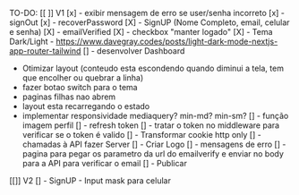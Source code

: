TO-DO:
[[ ]] V1
[x] - exibir mensagem de erro se user/senha incorreto
[x] - signOut
[x] - recoverPassword
[X] - SignUP (Nome Completo, email, celular e senha) 
[X] - emailVerified
[X] - checkbox "manter logado"
[X] - Tema Dark/Light - https://www.davegray.codes/posts/light-dark-mode-nextjs-app-router-tailwind
[] - desenvolver Dashboard
  - Otimizar layout (conteudo esta escondendo quando diminui a tela, tem que encolher ou quebrar a linha)
  - fazer botao switch para o tema
  - paginas filhas nao abrem
  - layout esta recarregando o estado
  - implementar responsividade mediaquery? min-md? min-sm?
[] - função imagem perfil
[] - refresh token
[] - tratar o token no middleware para verificar se o token é valido
[] - Transformar cookie http only
[] - chamadas à API fazer Server
[] - Criar Logo 
[] - mensagens de erro
[] - pagina para pegar os parametro da url do emailverify e enviar no body para a API para verificar o email
[] - Publicar

[[]] V2
[] - SignUP - Input mask para celular